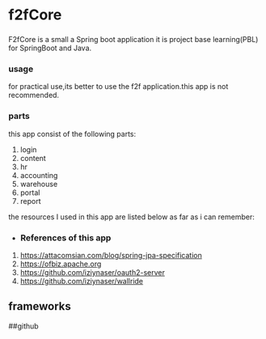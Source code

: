 # f2fCore
### 
F2fCore is a small a Spring boot application 
it is project base learning(PBL) for SpringBoot and Java.

### usage 
for practical use,its better to use  the f2f application.this app is not recommended.

### parts
this app consist of the following parts:
1. login
2. content
3. hr
4. accounting
5. warehouse
6. portal
7. report

the resources I used in this app are listed below as far as i can remember:
- ### References of this app
1. https://attacomsian.com/blog/spring-jpa-specification
2. https://ofbiz.apache.org
3. https://github.com/iziynaser/oauth2-server
4. https://github.com/iziynaser/wallride
## frameworks


##github


